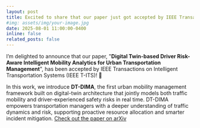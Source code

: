 ```yaml
---
layout: post
title: Excited to share that our paper just got accepted by IEEE Transactions on Intelligent Transportation Systems (IEEE T-ITS)!
#img: assets/img/your-image.jpg
date: 2025-08-01 11:00:00-0400
inline: false
related_posts: false
---
```

I’m delighted to announce that our paper, "**Digital Twin-based Driver Risk-Aware Intelligent Mobility Analytics for Urban Transportation Management**", has been accepted by IEEE Transactions on Intelligent Transportation Systems (IEEE T-ITS)! 🎉

In this work, we introduce **DT-DIMA**, the first urban mobility management framework built on digital-twin architecture that jointly models both traffic mobility and driver-experienced safety risks in real time. DT-DIMA empowers transportation managers with a deeper understanding of traffic dynamics and risk, supporting proactive resource allocation and smarter incident mitigation. [Check out the paper on arXiv](https://arxiv.org/abs/2407.15025)
